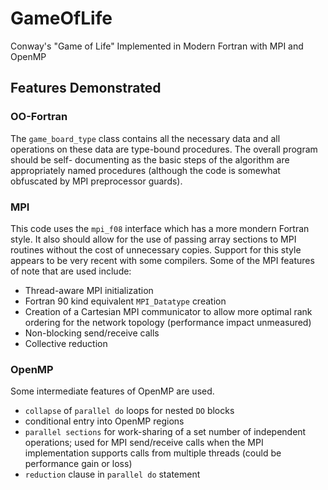 # GameOfLife
Conway's "Game of Life" Implemented in Modern Fortran with MPI and OpenMP

## Features Demonstrated

### OO-Fortran

The `game_board_type` class contains all the necessary data and all operations
on these data are type-bound procedures. The overall program should be self-
documenting as the basic steps of the algorithm are appropriately named
procedures (although the code is somewhat obfuscated by MPI preprocessor
guards).

### MPI

This code uses the `mpi_f08` interface which has a more mondern Fortran style.
It also should allow for the use of passing array sections to MPI routines
without the cost of unnecessary copies. Support for this style appears to be
very recent with some compilers. Some of the MPI features of note that are used
include:

  - Thread-aware MPI initialization
  - Fortran 90 kind equivalent `MPI_Datatype` creation
  - Creation of a Cartesian MPI communicator to allow more optimal rank ordering
    for the network topology (performance impact unmeasured)
  - Non-blocking send/receive calls
  - Collective reduction

### OpenMP

Some intermediate features of OpenMP are used.

  - `collapse` of `parallel do` loops for nested `DO` blocks
  - conditional entry into OpenMP regions
  - `parallel sections` for work-sharing of a set number of independent
    operations; used for MPI send/receive calls when the MPI implementation
    supports calls from multiple threads (could be performance gain or loss)
  - `reduction` clause in `parallel do` statement
